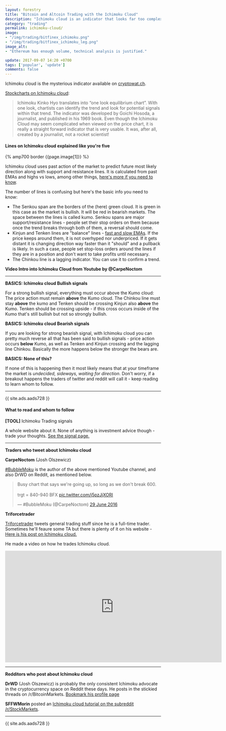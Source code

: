 ```yaml
---
layout: forestry
title: "Bitcoin and Altcoin Trading with the Ichimoku Cloud"
description: "Ichimoku cloud is an indicator that looks far too complex to learn for traders with 5 s attention spans. Once you know what it does it makes your trading so much easier though."
category: "trading"
permalink: ichimoku-cloud/
image:
- "/img/trading/bitfinex_ichimoku.png"
- "/img/trading/bitfinex_ichimoku_leg.png"
image_alt:
- "Ethereum has enough volume, technical analysis is justified."

update: 2017-09-07 14:20 +0700
tags: ['popular', 'update']
comments: false
---
```


Ichimoku cloud is the mysterious indicator available on [cryptowat.ch](https://cryptowat.ch/).

[Stockcharts on Ichimoku cloud](http://stockcharts.com/school/doku.php?id=chart_school:technical_indicators:ichimoku_cloud):

> Ichimoku Kinko Hyo translates into “one look equilibrium chart”. With one look, chartists can identify the trend and look for potential signals within that trend. The indicator was developed by Goichi Hosoda, a journalist, and published in his 1969 book. Even though the Ichimoku Cloud may seem complicated when viewed on the price chart, it is really a straight forward indicator that is very usable. It was, after all, created by a journalist, not a rocket scientist!

#### Lines on Ichimoku cloud explained like you're five

{% amp700 border {{page.image[1]}} %}

Ichimoku cloud uses past action of the market to predict future most likely direction along with support and resistance lines.
It is calculated from past EMAs and highs vs lows, among other things, [here's more if you need to know](http://stockcharts.com/school/doku.php?id=chart_school:technical_indicators:ichimoku_cloud).

The number of lines is confusing but here's the basic info you need to know:

* The Senkou span are the borders of the (here) green cloud. It is green in this case as the market is bullish. It will be red in bearish markets. The space between the lines is called kumo. Senkou spans are major support/resistance lines - people set their stop orders on them because once the trend breaks through both of them, a reversal should come.
* Kinjun and Tenken lines are "balance" lines - [fast and slow EMAs](http://www.babypips.com/school/elementary/moving-averages/moving-average-crossover-trading.html). If the price keeps around them, it is not overhyped nor underpriced. If it gets distant it is changing direction way faster than it "should" and a pullback is likely. In such a case, people set stop-loss orders around the lines if they are in a position and don't want to take profits until necessary.
* The Chinkou line is a lagging indicator. You can use it to confirm a trend.

**Video Intro into Ichimoku Cloud from Youtube by @CarpeNoctom**


<div class=" clearfix adfix"><amp-iframe width="560px" height="315px"
  layout="responsive" sandbox="allow-scripts allow-same-origin allow-modals allow-popups allow-forms"
  src="https://www.youtube.com/embed/J3t2Tsn_Imk"><amp-img layout="fill" src="/img/ads/ad-placeholder.jpg"
   placeholder></amp-img></amp-iframe></div><div class="clearfix"></div>



____________________________

**BASICS: Ichimoku cloud Bullish signals**

For a strong bullish signal, everything must occur above the Kumo cloud: The price action must remain **above** the Kumo cloud. The Chinkou line must stay **above** the kumo and Tenken should be crossing Kinjun also **above** the Kumo. Tenken should be crossing upside - if this cross occurs inside of the Kumo that's still bullish but not so strongly bullish.

**BASICS: Ichimoku cloud Bearish signals**

If you are looking for strong bearish signal, with Ichimoku cloud you can pretty much reverse all that has been said to bullish signals - price action occurs **below** Kumo, as well as Tenken and Kinjun crossing and the lagging line Chinkou. Basically the more happens below the stronger the bears are.

**BASICS: None of this?**

If none of this is happening then it most likely means that at your timeframe the market is *undecided, sideways, waiting for direction*. Don't worry, if a breakout happens the traders of twitter and reddit will call it - keep reading to learn whom to follow.

____________________________

{{ site.ads.aads728 }}

#### What to read and whom to follow

**[TOOL]** Ichimoku Trading signals

A whole website about it. None of anything is investment advice though - trade your thoughts. [See the signal page.](http://www.ichimokutrader.com/signals.html)

_________________________

**Traders who tweet about Ichimoku cloud**

**CarpeNoctom** (Josh Olszewicz)

[#BubbleMoku](https://twitter.com/CarpeNoctom) is the author of the above mentioned Youtube channel, and also DrWD on Reddit, as mentioned below.

<blockquote class="twitter-tweet" data-lang="en-gb"><p lang="en" dir="ltr">Busy chart that says we&#39;re going up, so long as we don&#39;t break 600. <br><br>trgt = 840-940 BFX <a href="https://t.co/j5pzJjXORI">pic.twitter.com/j5pzJjXORI</a></p>&mdash; #BubbleMoku (@CarpeNoctom) <a href="https://twitter.com/CarpeNoctom/status/748010819775041542">29 June 2016</a></blockquote>

**Triforcetrader**

[Triforcetrader](https://twitter.com/triforcetrader) tweets general trading stuff since he is a full-time trader. Sometimes he'll feaure some TA but there is plenty of it on his website - [Here is his post on Ichimoku cloud.](http://triforcetrader.com/trading/ichimoku/)

He made a video on how he trades Ichimoku cloud.

<iframe width="700" height="360" src="https://www.youtube.com/embed/p_Z6ogQIE6E" frameborder="0" allowfullscreen></iframe>

_______________________

**Redditors who post about Ichimoku cloud**

**DrWD** (Josh Olszewicz) is probably the only consistent Ichimoku advocate in the cryptocurrency space on Reddit these days. He posts in the stickied threads on /r/BitcoinMarkets. [Bookmark his profile page](https://www.reddit.com/user/drwd)

**SFFWMorin** posted an [Ichimoku cloud tutorial on the subreddit /r/StockMarkets](https://www.reddit.com/r/StockMarket/comments/434jrn/ichimoku_cloud_how_to_trade_guide/).

_____________________

{{ site.ads.aads728 }}
